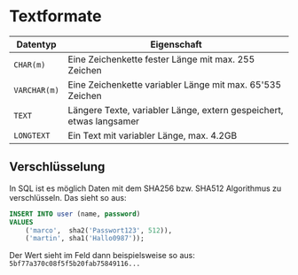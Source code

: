 # Textformate

| Datentyp     | Eigenschaft                                                         |
|--------------|---------------------------------------------------------------------|
| `CHAR(m)`    | Eine Zeichenkette fester Länge mit max. 255 Zeichen                 |
| `VARCHAR(m)` | Eine Zeichenkette variabler Länge mit max. 65'535 Zeichen           |
| `TEXT`       | Längere Texte, variabler Länge, extern gespeichert, etwas langsamer |
| `LONGTEXT`   | Ein Text mit variabler Länge, max. 4.2GB                            |

## Verschlüsselung

In SQL ist es möglich Daten mit dem SHA256 bzw. SHA512 Algorithmus zu verschlüsseln. Das sieht so aus:

````SQL
INSERT INTO user (name, password) 
VALUES
    ('marco',  sha2('Passwort123', 512)),
    ('martin', sha1('Hallo0987'));
````

Der Wert sieht im Feld dann beispielsweise so aus: `5bf77a370c08f5f5b20fab75849116...`